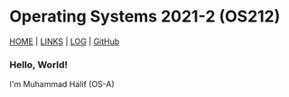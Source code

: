 
# Operating Systems 2021-2 (OS212)
[HOME](https://halifmuhammad.github.io/os212/) | [LINKS](links.md)  | [LOG](TXT/mylog.txt) | [GitHub](https://github.com/halifmuhammad/os212)

###  Hello, World!
I'm Muhammad Halif (OS-A)
